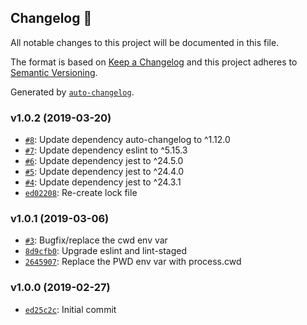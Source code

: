 ## Changelog 🚀

All notable changes to this project will be documented in this file.

The format is based on [Keep a Changelog](http://keepachangelog.com/en/1.0.0/)
and this project adheres to [Semantic Versioning](http://semver.org/spec/v2.0.0.html).

Generated by [`auto-changelog`](https://github.com/CookPete/auto-changelog).

### v1.0.2 (2019-03-20)

- [`#8`](https://github.com/lifion/pino-prettifier/pull/8): Update dependency auto-changelog to ^1.12.0
- [`#7`](https://github.com/lifion/pino-prettifier/pull/7): Update dependency eslint to ^5.15.3
- [`#6`](https://github.com/lifion/pino-prettifier/pull/6): Update dependency jest to ^24.5.0
- [`#5`](https://github.com/lifion/pino-prettifier/pull/5): Update dependency jest to ^24.4.0
- [`#4`](https://github.com/lifion/pino-prettifier/pull/4): Update dependency jest to ^24.3.1
- [`ed02208`](https://github.com/lifion/pino-prettifier/commit/ed0220877c55e186d1c98df5ae957a2c85a71b8c): Re-create lock file

### v1.0.1 (2019-03-06)

- [`#3`](https://github.com/lifion/pino-prettifier/pull/3): Bugfix/replace the cwd env var
- [`8d9cfb0`](https://github.com/lifion/pino-prettifier/commit/8d9cfb00718b11a435c1077a1ed16bbbe526f3ea): Upgrade eslint and lint-staged
- [`2645907`](https://github.com/lifion/pino-prettifier/commit/264590755026783b3f2769d9c3d1aa3780e77d9c): Replace the PWD env var with process.cwd

### v1.0.0 (2019-02-27)

- [`ed25c2c`](https://github.com/lifion/pino-prettifier/commit/ed25c2cd70a0f2126c68ced2de007f843a2f3b0f): Initial commit

